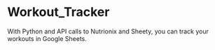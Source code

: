 # Workout_Tracker
With Python and API calls to Nutrionix and Sheety, you can track your workouts in Google Sheets.
